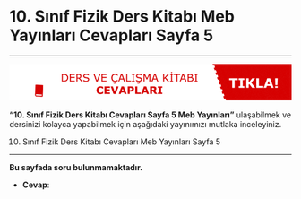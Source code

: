 # 10. Sınıf Fizik Ders Kitabı Meb Yayınları Cevapları Sayfa 5

---
[![Image 1](./image_1.gif)](https://www.evvelcevap.com/ders-ve-calisma-kitabi-cevaplari/)

**“10. Sınıf Fizik Ders Kitabı Cevapları Sayfa 5 Meb Yayınları”** ulaşabilmek ve dersinizi kolayca yapabilmek için aşağıdaki yayınımızı mutlaka inceleyiniz.

10. Sınıf Fizik Ders Kitabı Cevapları Meb Yayınları Sayfa 5
-----------------------------------------------------------

**Bu sayfada soru bulunmamaktadır.**

-   **Cevap**: